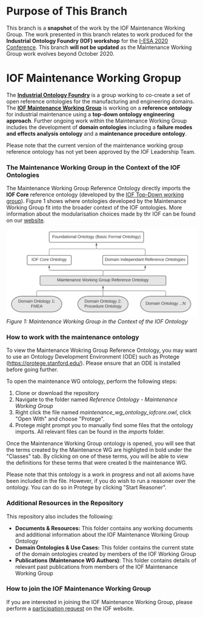 # Purpose of This Branch

This branch is a __snapshot__ of the work by the IOF Maintenance Working Group. The work presented in this branch relates to work produced for the __Industrial Ontology Foundry (IOF) workshop__ for the [I-ESA 2020 Conference](https://iesa2020.enit.fr/). This branch __will not be updated__ as the Maintenance Working Group work evolves beyond October 2020.

# IOF Maintenance Working Gropup

The [__Industrial Ontology Foundry__](https://www.industrialontologies.org/) is a group working to co-create a set of open reference ontologies for the manufacturing and engineering domains. The [__IOF Maintenance Working Group__](https://www.industrialontologies.org/maintenance-wg/) is working on a __reference ontology__ for industrial maintenance using a __top-down ontology engineering approach__. Further ongoing work within the Maintenance Working Group includes the development of __domain ontologies__ including a __failure modes and effects analysis ontology__ and a __maintenance procedure ontology__.

Please note that the current version of the maintenance working group reference ontology has not yet been approved by the IOF Leadership Team.

### The Maintenance Working Group in the Context of the IOF Ontologies

The Maintenance Working Group Reference Ontology directly imports the __IOF Core__ reference ontology (developed by the [IOF Top-Down working group](https://www.industrialontologies.org/top-down-wg/)). Figure 1 shows where ontologies developed by the Maintenance Working Group fit into the broader context of the IOF ontologies. More information about the modularisation choices made by thr IOF can be found on our [website](https://www.industrialontologies.org/iof-charter).

![Maintenance_WG_Context](./Documentation%20%26%20Resources/images/maintenance_wg_context.png)
*Figure 1: Maintenance Working Group in the Context of the IOF Ontology*

### How to work with the maintenance ontology

To view the Maintenance Wokring Group Reference Ontology, you may want to use an Ontology Development Environment (ODE) such as Protege (https://protege.stanford.edu/). Please ensure that an ODE is installed before going further.

To open the maintenance WG ontology, perform the following steps:
1. Clone or download the repository
2. Navigate to the folder named *Reference Ontology - Maintenance Working Group*
3. Right click the file named *maintenance_wg_ontology_iofcore.owl*, click "Open With" and choose "Protege".
4. Protege might prompt you to manually find some files that the ontology imports. All relevant files can be found in the *imports* folder.

Once the Maintenance Working Group ontology is opened, you will see that the terms created by the Maintenance WG are highligted in bold under the "Classes" tab. By clicking on one of these terms, you will be able to view the definitions for these terms that were created b the maintenance WG.

Please note that this ontology is a work in progress and not all axioms have been included in the file. However, if you do wish to run a reasoner over the ontology. You can do so in Protege by clicking "Start Reasoner". 

### Additional Resources in the Repository

This repository also includes the following:

- __Documents & Resources:__ This folder contains any working documents and additional information about the IOF Maintenance Working Group Ontology
- __Domain Ontologies & Use Cases:__ This folder contains the current state of the domain ontologies created by members of the IOF Working Group
- __Publications (Maintenance WG Authors)__: This folder contains details of relevant past publications from members of the IOF Maintenance Working Group

### How to join the IOF Maintenance Working Group

If you are interested in joining the IOF Maintenance Working Group, please perform a [participation request](https://www.industrialontologies.org/participation-request/) on the IOF website. 
